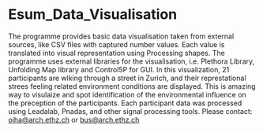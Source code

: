 # Esum_Data_Visualisation
The programme provides basic data visualisation taken from external sources, like CSV files with captured number values. Each value is translated into visual representation using Processing shapes. The programme uses external libraries for the visualisation, i.e. Plethora Library, Unfolding Map library and Control5P for GUI.
In this visualization, 21 participants are wlking through a street in Zurich, and their represtational strees feeling related environment conditions are displayed. 
This is amazing way to visulaize and spot identification of the environmental influence on the preception of the participants. 
Each participant data was processed using Leadalab, Pnadas, and other signal processing tools.
Please contact: ojha@arch.ethz.ch or bus@arch.ethz.ch 
